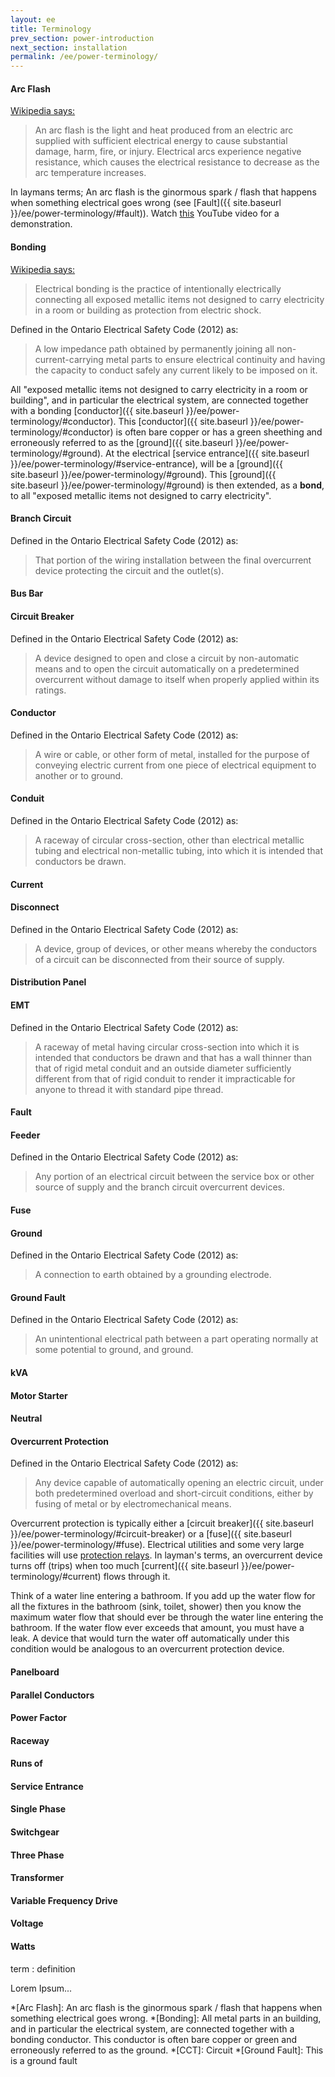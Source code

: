 ```yaml
---
layout: ee
title: Terminology
prev_section: power-introduction
next_section: installation
permalink: /ee/power-terminology/
---
```


#### Arc Flash
[Wikipedia says:](http://en.wikipedia.org/wiki/Arc_flash)

> An arc flash is the light and heat produced from an electric arc supplied with sufficient electrical energy to cause substantial damage, harm, fire, or injury. Electrical arcs experience negative resistance, which causes the electrical resistance to decrease as the arc temperature increases.  

In laymans terms; An arc flash is the ginormous spark / flash that happens when something electrical goes wrong (see [Fault]({{ site.baseurl }}/ee/power-terminology/#fault)). Watch [this](http://goo.gl/KFDkxk) YouTube video for a demonstration.


#### Bonding
[Wikipedia says:](en.wikipedia.org/wiki/Electrical_bonding)

> Electrical bonding is the practice of intentionally electrically connecting all exposed metallic items not designed to carry electricity in a room or building as protection from electric shock.

Defined in the Ontario Electrical Safety Code (2012) as:

> A low impedance path obtained by permanently joining all non-current-carrying metal parts to
ensure electrical continuity and having the capacity to conduct safely any current likely to be imposed on it.

All "exposed metallic items not designed to carry electricity in a room or building", and in particular the electrical system, are connected together with a bonding [conductor]({{ site.baseurl }}/ee/power-terminology/#conductor). This [conductor]({{ site.baseurl }}/ee/power-terminology/#conductor) is often bare copper or has a green sheething and erroneously referred to as the [ground]({{ site.baseurl }}/ee/power-terminology/#ground). At the electrical [service entrance]({{ site.baseurl }}/ee/power-terminology/#service-entrance), will be a [ground]({{ site.baseurl }}/ee/power-terminology/#ground). This [ground]({{ site.baseurl }}/ee/power-terminology/#ground) is then extended, as a **bond**, to all "exposed metallic items not designed to carry electricity".

#### Branch Circuit

Defined in the Ontario Electrical Safety Code (2012) as:

> That portion of the wiring installation between the final overcurrent device protecting the circuit and the outlet(s).

#### Bus Bar

#### Circuit Breaker

Defined in the Ontario Electrical Safety Code (2012) as:

> A device designed to open and close a circuit by non-automatic means and to open the circuit automatically on a predetermined overcurrent without damage to itself when properly applied within its ratings.

#### Conductor

Defined in the Ontario Electrical Safety Code (2012) as:

> A wire or cable, or other form of metal, installed for the purpose of conveying electric current from one piece of electrical equipment to another or to ground.

#### Conduit

Defined in the Ontario Electrical Safety Code (2012) as:

> A raceway of circular cross-section, other than electrical metallic tubing and electrical non-metallic tubing, into which it is intended that conductors be drawn.

#### Current

#### Disconnect

Defined in the Ontario Electrical Safety Code (2012) as:

> A device, group of devices, or other means whereby the conductors of a circuit can be disconnected from their source of supply.

#### Distribution Panel

#### EMT

Defined in the Ontario Electrical Safety Code (2012) as:

> A raceway of metal having circular cross-section into which it is intended that conductors be drawn and that has a wall thinner than that of rigid metal conduit and an outside diameter sufficiently different from that of rigid conduit to render it impracticable for anyone to thread it with standard pipe thread.

#### Fault

#### Feeder

Defined in the Ontario Electrical Safety Code (2012) as:

>Any portion of an electrical circuit between the service box or other source of supply and the branch circuit overcurrent devices.

#### Fuse

#### Ground

Defined in the Ontario Electrical Safety Code (2012) as:

> A connection to earth obtained by a grounding electrode.

#### Ground Fault

Defined in the Ontario Electrical Safety Code (2012) as:

> An unintentional electrical path between a part operating normally at some potential to ground, and ground.

#### kVA

#### Motor Starter

#### Neutral

#### Overcurrent Protection

Defined in the Ontario Electrical Safety Code (2012) as:

> Any device capable of automatically opening an electric circuit, under both predetermined overload and short-circuit conditions, either by fusing of metal or by electromechanical means.

Overcurrent protection is typically either a [circuit breaker]({{ site.baseurl }}/ee/power-terminology/#circuit-breaker) or a [fuse]({{ site.baseurl }}/ee/power-terminology/#fuse). Electrical utilities and some very large facilities will use [protection relays](http://en.wikipedia.org/wiki/Protective_relay). In layman's terms, an overcurrent device turns off (trips) when too much [current]({{ site.baseurl }}/ee/power-terminology/#current) flows through it.

Think of a water line entering a bathroom. If you add up the water flow for all the fixtures in the bathroom (sink, toilet, shower) then you know the maximum water flow that should ever be through the water line entering the bathroom. If the water flow ever exceeds that amount, you must have a leak. A device that would turn the water off automatically under this condition would be analogous to an overcurrent protection device.

#### Panelboard

#### Parallel Conductors

#### Power Factor

#### Raceway

#### Runs of

#### Service Entrance

#### Single Phase

#### Switchgear

#### Three Phase

#### Transformer

#### Variable Frequency Drive

#### Voltage

#### Watts




term
: definition

Lorem Ipsum...

*[Arc Flash]: An arc flash is the ginormous spark / flash that happens when something electrical goes wrong.
*[Bonding]: All metal parts in an building, and in particular the electrical system, are connected together with a bonding conductor. This conductor is often bare copper or green and erroneously referred to as the ground.
*[CCT]: Circuit
*[Ground Fault]: This is a ground fault